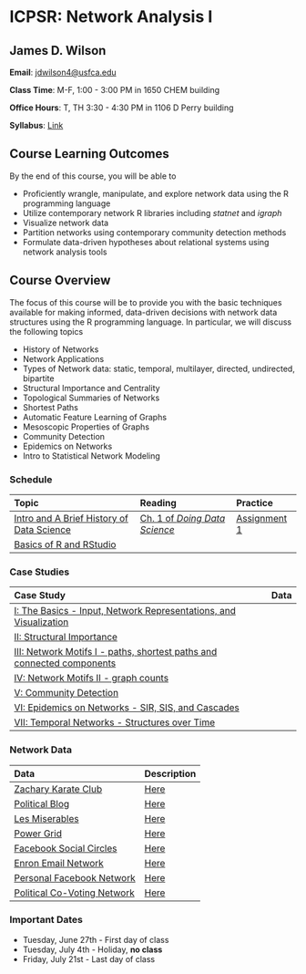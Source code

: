 # ICPSR: Network Analysis I

## James D. Wilson

**Email**: jdwilson4@usfca.edu

**Class Time**: M-F, 1:00 - 3:00 PM in 1650 CHEM building

**Office Hours**: T, TH 3:30 - 4:30 PM in 1106 D Perry building


**Syllabus**: [Link](https://github.com/jdwilson4/Network-Analysis-I/blob/master/Syllabus_Network_Analtyics.pdf)

## Course Learning Outcomes

By the end of this course, you will be able to

- Proficiently wrangle, manipulate, and explore network data using the R programming language
- Utilize contemporary network R libraries including *statnet* and *igraph*
- Visualize network data
- Partition networks using contemporary community detection methods
- Formulate data-driven hypotheses about relational systems using network analysis tools

## Course Overview


The focus of this course will be to provide you with the basic techniques available for making informed, data-driven decisions with network data structures using the R programming language. In particular, we will discuss the following topics

- History of Networks
- Network Applications
- Types of Network data: static, temporal, multilayer, directed, undirected, bipartite
- Structural Importance and Centrality
- Topological Summaries of Networks
- Shortest Paths
- Automatic Feature Learning of Graphs
- Mesoscopic Properties of Graphs
- Community Detection
- Epidemics on Networks
- Intro to Statistical Network Modeling


### Schedule


| Topic | Reading | Practice |
|:--- | :---  | :---  | 
|[Intro and A Brief History of Data Science](https://github.com/jdwilson4/Network-Analysis-I/blob/master/Lecture%20Notes/Lecture%201%20Introduction.pdf)| [Ch. 1 of *Doing Data Science*](https://www.safaribooksonline.com/library/view/doing-data-science/9781449363871/ch01.html) |[Assignment 1](https://github.com/jdwilson4/Network-Analysis-I/blob/master/Assignments/Assignment1.pdf)|
|[Basics of R and RStudio](https://github.com/jdwilson4/Network-Analysis-I/blob/master/Lecture%20Notes/Lecture%202%20R%20and%20RStudio.pdf)|  |  |



### Case Studies
| Case Study | Data |
|:---| :---  | 
|[I: The Basics - Input, Network Representations, and Visualization]() | []() | 
|[II: Structural Importance]()| []()| 
|[III: Network Motifs I - paths, shortest paths and connected components]() | []() |
|[IV: Network Motifs II - graph counts]() | []() |
|[V: Community Detection]() | []() |
|[VI: Epidemics on Networks - SIR, SIS, and Cascades]() | []() |
|[VII: Temporal Networks - Structures over Time]() | []() |



### Network Data
| Data | Description |
|:--- | :---  | 
|[Zachary Karate Club]() | [Here]()|
|[Political Blog]() | [Here]()|
|[Les Miserables]() | [Here]()|
|[Power Grid]() | [Here]()|
|[Facebook Social Circles]() | [Here]()|
|[Enron Email Network]() | [Here]()|
|[Personal Facebook Network]() | [Here]()|
|[Political Co-Voting Network]()| [Here]()|


### Important Dates

- Tuesday, June 27th - First day of class
- Tuesday, July 4th - Holiday, **no class**
- Friday, July 21st - Last day of class
